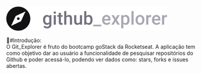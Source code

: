 ![logo](https://github.com/Levils114/Git_Explore/blob/master/src/assets/logo.svg)

🔎#Introdução:  
  O Git_Explorer é fruto do bootcamp goStack da Rocketseat. A aplicação tem como objetivo dar ao usuário a funcionalidade de         pesquisar repositórios do Github e poder acessá-lo, podendo ver dados como: stars, forks e issues abertas.
  
  


